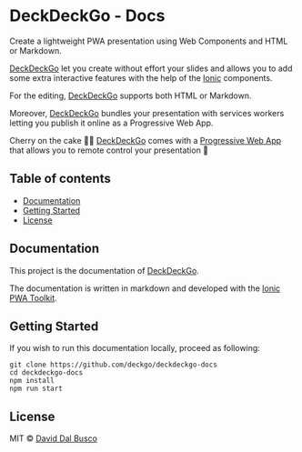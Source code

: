 # DeckDeckGo - Docs

Create a lightweight PWA presentation using Web Components and HTML or Markdown.

[DeckDeckGo] let you create without effort your slides and allows you to add some extra interactive features with the help of the [Ionic](https://ionicframework.com) components.

For the editing, [DeckDeckGo] supports both HTML or Markdown.

Moreover, [DeckDeckGo] bundles your presentation with services workers letting you publish it online as a Progressive Web App.

Cherry on the cake 🍒🎂 [DeckDeckGo] comes with a [Progressive Web App](https://deckdeckgo.app) that allows you to remote control your presentation 🚀

## Table of contents

- [Documentation](#documentation)
- [Getting Started](#getting-started)
- [License](#license)

## Documentation

This project is the documentation of [DeckDeckGo].

The documentation is written in markdown and developed with the [Ionic PWA Toolkit](https://ionicframework.com/pwa/toolkit).

## Getting Started

If you wish to run this documentation locally, proceed as following:

```
git clone https://github.com/deckgo/deckdeckgo-docs
cd deckdeckgo-docs
npm install
npm run start
```
 
## License

MIT © [David Dal Busco](mailto:david.dalbusco@outlook.com)

[DeckDeckGo]: https://deckdeckgo.com
